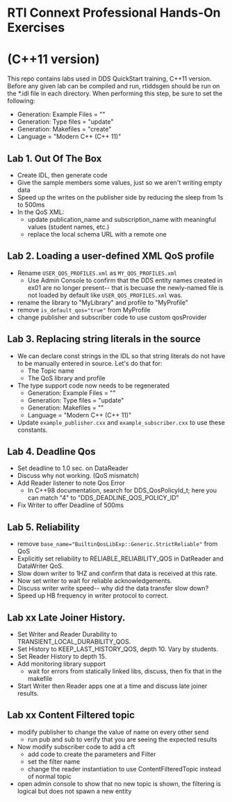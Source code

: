 # RTI Connext Professional Hands-On Exercises 
# (C++11 version)

This repo contains labs used in DDS QuickStart training, C++11 version. Before
any given lab can be compiled and run, rtiddsgen should be run on the \*.idl
file in each directory. When performing this step, be sure to set the following:
- Generation: Example Files = "<disable>"
- Generation: Type files = "update"
- Generation: Makefiles = "create"
- Language = "Modern C++ (C++ 11)"

## Lab 1. Out Of The Box

  - Create IDL, then generate code
  - Give the sample members some values, just so we aren't writing empty data
  - Speed up the writes on the publisher side by reducing the sleep from 1s to 500ms 
  - In the QoS XML:
    - update publication_name and subscription_name with meaningful values (student names, etc.)
    - replace the local schema URL with a remote one

## Lab 2. Loading a user-defined XML QoS profile

  - Rename `USER_QOS_PROFILES.xml` as `MY_QOS_PROFILES.xml`
    - Use Admin Console to confirm that the DDS entity names created in ex01 are no longer present-- that is becuase the newly-named file is not loaded by default like `USER_QOS_PROFILES.xml` was.
  - rename the library to "MyLibrary" and profile to "MyProfile"
  - remove `is_default_qos="true"` from MyProfile
  - change publisher and subscriber code to use custom qosProvider

## Lab 3. Replacing string literals in the source

  - We can declare const strings in the IDL so that string literals do not have to be manually entered in source. Let's do that for:
    - The Topic name
    - The QoS library and profile
  - The type support code now needs to be regenerated
    - Generation: Example Files = "<disable>"
    - Generation: Type files = "update"
    - Generation: Makefiles = "<disable>"
    - Language = "Modern C++ (C++ 11)"
  - Update `example_publisher.cxx` and `example_subscriber.cxx` to use these constants.

## Lab 4. Deadline Qos

  - Set deadline to 1.0 sec. on DataReader
  - Discuss why not working. (QoS mismatch)
  - Add Reader listener to note Qos Error
    - In C++98 documentation, search for DDS_QosPolicyId_t; here you can match "4" to "DDS_DEADLINE_QOS_POLICY_ID"
  - Fix Writer to offer Deadline of 500ms

## Lab 5. Reliability

  - remove `base_name="BuiltinQosLibExp::Generic.StrictReliable"` from QoS
  - Explicitly set reliability to RELIABLE_RELIABILITY_QOS in DatReader and DataWriter QoS.
  - Slow down writer to 1HZ and confirm that data is received at this rate.
  - Now set writer to wait for reliable acknowledgements.
  - Discuss writer write speed-- why did the data transfer slow down?
  - Speed up HB frequency in writer protocol to correct.

## Lab xx Late Joiner History.

  - Set Writer and Reader Durability to TRANSIENT_LOCAL_DURABILITY_QOS.
  - Set History to KEEP_LAST_HISTORY_QOS, depth 10. Vary by students.
  - Set Reader History to depth 15.
  - Add monitoring library support
    - wait for errors from statically linked libs, discuss, then fix that in the makefile
  - Start Writer then Reader apps one at a time and discuss late joiner results.

## Lab xx Content Filtered topic

  - modify publisher to change the value of name on every other send
    - run pub and sub to verify that you are seeing the expected results
  - Now modify subscriber code to add a cft
    - add code to create the parameters and Filter
    - set the filter name
    - change the reader instantiation to use ContentFilteredTopic instead of normal topic
  - open admin console to show that no new topic is shown, the filtering is logical but
    does not spawn a new entity
